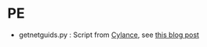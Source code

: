 # PE

* getnetguids.py : Script from [Cylance](https://github.com/cylance/GetNETGUIDs/blob/master/getnetguids.py), see [this blog post](https://medium.com/@seifreed/hunting-net-malware-40235e11dc05)
